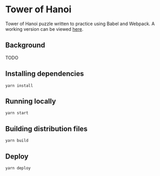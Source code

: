 # Tower of Hanoi

Tower of Hanoi puzzle written to practice using Babel and Webpack.
A working version can be viewed [here](https://vanillaslice.github.io/tower-of-hanoi/).

## Background
TODO

## Installing dependencies
```
yarn install
```

## Running locally
```
yarn start
```

## Building distribution files
```
yarn build
```

## Deploy
```
yarn deploy
```

